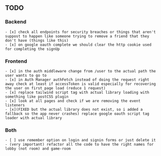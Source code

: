 
## TODO

### Backend
	- [x] check all endpoints for security breaches or things that aren't suppost to happen like someone trying to remove a friend that they don't have (things like this)
	- [x] on google oauth complete we should clear the http cookie used for completing the signUp

### Frontend
	- [x] in the auth middleware change from /user to the actual path the user wants to go to
	- [x] in Auth Manager authFetch instead of doing the request right away check at least if accessToken is valid especially for recovering the user on first page load (reduce 1 request)
	- [x] replace tailwind script tag with actual library loading with something like postCSS plugin
	- [x] look at all pages and check if we are removing the event listeners
	- [x](FIXED but the actual library does not exist, so i added a fallback so the app never crashes) replace google oauth script tag loader with actual library


### Both
	- [ ] use remember option on login and signin forms or just delete it
	- (very important) refactor all the code to have the right names for lobby (not room) and game-room